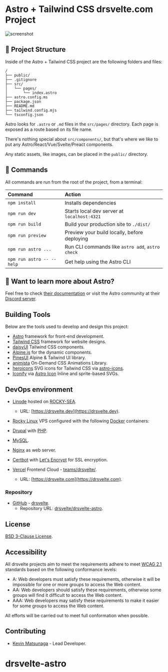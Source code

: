 # Astro + Tailwind CSS drsvelte.com Project

![screenshot](https://res.cloudinary.com/shinkirin/image/upload/v1702688981/drsvelte/drseltedev-logo.webp)


## 🚀 Project Structure

Inside of the Astro + Tailwind CSS project are the following folders and files:

```text
/
├── public/
├── .gitignore
├── src/
│   └── pages/
│       └── index.astro
├── astro.config.ms
├── package.json
├── README.md
├── tailwind.config.mjs
└── tsconfig.json
```

Astro looks for `.astro` or `.md` files in the `src/pages/` directory. Each page is exposed as a route based on its file name.

There's nothing special about `src/components/`, but that's where we like to put any Astro/React/Vue/Svelte/Preact components.

Any static assets, like images, can be placed in the `public/` directory.

## 🧞 Commands

All commands are run from the root of the project, from a terminal:

| Command                   | Action                                           |
| :------------------------ | :----------------------------------------------- |
| `npm install`             | Installs dependencies                            |
| `npm run dev`             | Starts local dev server at `localhost:4321`      |
| `npm run build`           | Build your production site to `./dist/`          |
| `npm run preview`         | Preview your build locally, before deploying     |
| `npm run astro ...`       | Run CLI commands like `astro add`, `astro check` |
| `npm run astro -- --help` | Get help using the Astro CLI                     |

## 👀 Want to learn more about Astro?

Feel free to check [their documentation](https://docs.astro.build) or visit the Astro community at their [Discord server](https://astro.build/chat).

## Building Tools

Below are the tools used to develop and design this project:

- [Astro](https://astro.build/) framework for front-end development.
- [Tailwind CSS](https://tailwindcss.com) framework for website designs.
- [daisyUI](https://daisyui.com) Tailwind CSS components.
- [Alpine.js](https://alpinejs.dev/) for the dynamic components.
- [PinesUI](https://devdojo.com/pines) Alpine & Tailwind UI library.
- [animista](https://animista.net/) On-Demand CSS Animations Library.
- [heroicons](https://heroicons.com/) SVG icons for Tailwind CSS via [astro-icons](https://github.com/seanmcp/astro-heroicons#readme).
- [Iconify](https://iconify.design) via [Astro Icon](https://github.com/natemoo-re/astro-icon) Inline and sprite-based SVGs.

## DevOps environment

- [Linode](https://linode.com) hosted on [ROCKY-SEA](https://sea.rockyno.de).
     - URL: [https://drsvelte.dev](https://drsvelte.dev).

- [Rocky Linux](https://rockylinux.org) VPS configured with the following [Docker](https://docker.com) containers:

- [Drupal](https://drupal.org) with [PHP](https://php.net).
- [MySQL](https://www.mysql.com/products/community/).
- [Nginx](https://nginx.org) as web server.
- [Certbot](https://certbot.eff.org/) with [Let's Encrypt](https://letsencrypt.org/getting-started/) for SSL encryption.

- [Vercel](https://vercel.com) Frontend Cloud - [teams/drsvelte/](https://vercel.com/teams/drsvelte/).
     - URL: [https://drsvelte.com](https://drsvelte.com).

### Repository

- [GitHub](https://github.com) - [drsvelte](https://github.com/drsvelte/).
     - Repository URL: [drsvelte/drsvelte-astro](https://github.com/drsvelte/drsvelte-astro).

## License

[BSD 3-Clause License](LICENSE).

## Accessibility

All drsvelte projects aim to meet the requirements adhere to meet [WCAG 2.1](https://www.w3.org/TR/WCAG21/) standards based on the following conformance levels:

- A: Web developers must satisfy these requirements, otherwise it will be impossible for one or more groups to access the Web content.
- AA: Web developers should satisfy these requirements, otherwise some groups will find it difficult to access the Web content.
- AAA: Web developers may satisfy these requirements to make it easier for some groups to access the Web content.

All efforts will be carried out to meet full conformation when possible.

## Contributing

- [Kevin Matsunaga](https://kevinmatsunaga.com) - Lead Developer.

# drsvelte-astro
